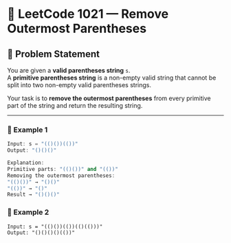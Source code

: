 # 🧮 LeetCode 1021 — Remove Outermost Parentheses

## 🧩 Problem Statement

You are given a **valid parentheses string** `s`.  
A **primitive parentheses string** is a non-empty valid string that cannot be split into two non-empty valid parentheses strings.

Your task is to **remove the outermost parentheses** from every primitive part of the string and return the resulting string.

---

### 🔹 Example 1
```cpp
Input: s = "(()())(())"
Output: "()()()"

Explanation:
Primitive parts: "(()())" and "(())"
Removing the outermost parentheses:
"(()())" → "()()"
"(())" → "()"
Result → "()()()"
```
### 🔹 Example 2
```
Input: s = "(()())(())(()(()))"
Output: "()()()()(())"
```
